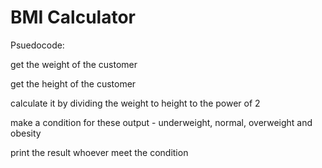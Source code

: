 # BMI Calculator

Psuedocode:

get the weight of the customer

get the height of the customer

calculate it by dividing the weight to height to the power of 2

make a condition for these output - underweight, normal, overweight and obesity

print the result whoever meet the condition
